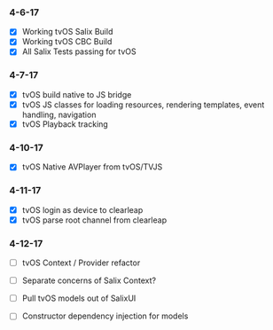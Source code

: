 ### 4-6-17
 - [x] Working tvOS Salix Build
 - [x] Working tvOS CBC Build
 - [x] All Salix Tests passing for tvOS
  
### 4-7-17
 - [x] tvOS build native to JS bridge
 - [x] tvOS JS classes for loading resources, rendering templates, event handling, navigation
 - [x] tvOS Playback tracking
  
### 4-10-17
 - [x] tvOS Native AVPlayer from tvOS/TVJS
 
### 4-11-17
 - [x] tvOS login as device to clearleap
 - [x] tvOS parse root channel from clearleap
 
### 4-12-17 
 - [ ] tvOS Context / Provider refactor
 - [ ] Separate concerns of Salix Context?
 - [ ] Pull tvOS models out of SalixUI
 - [ ] Constructor dependency injection for models  



